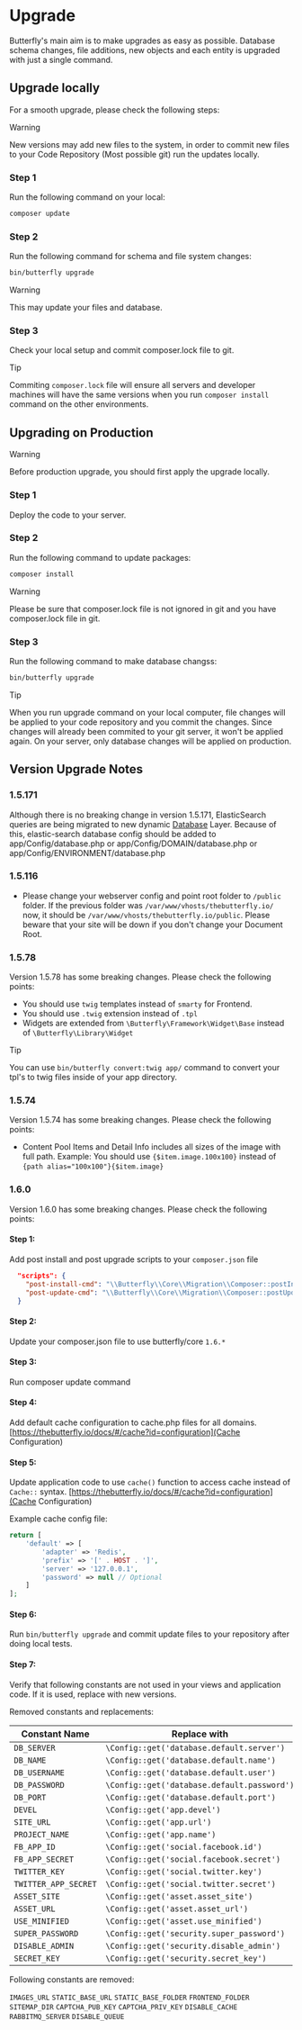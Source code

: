 # Upgrade

Butterfly's main aim is to make upgrades as easy as possible. Database schema changes, file additions, new objects and 
each entity is upgraded with just a single command.

## Upgrade locally

For a smooth upgrade, please check the following steps:

>[!WARNING]
> New versions may add new files to the system, in order to commit new files to your Code Repository (Most possible git) 
run the updates locally.

### Step 1

Run the following command on your local:

```bash
composer update
``` 

### Step 2

Run the following command for schema and file system changes:

```bash
bin/butterfly upgrade
``` 

>[!WARNING]
> This may update your files and database.

### Step 3

Check your local setup and commit composer.lock file to git.

>[!TIP]
> Commiting `composer.lock` file will ensure all servers and developer machines will have the same versions when you run `composer install` command 
> on the other environments.

## Upgrading on Production

>[!WARNING]
> Before production upgrade, you should first apply the upgrade locally.

### Step 1

Deploy the code to your server.

### Step 2

Run the following command to update packages:

```bash
composer install
```

>[!WARNING]
> Please be sure that composer.lock file is not ignored in git and you have composer.lock file in git.

### Step 3

Run the following command to make database changss:

```bash
bin/butterfly upgrade
```

>[!TIP]
> When you run upgrade command on your local computer, file changes will be applied to your code repository and you commit the 
> changes. Since changes will already been commited to your git server, it won't be applied again. On your server, only database changes
> will be applied on production.

## Version Upgrade Notes

### 1.5.171

Although there is no breaking change in version 1.5.171, ElasticSearch queries are being migrated to new dynamic
[Database](https://thebutterfly.io/docs/#/database?id=elastic-search) Layer. Because of this, elastic-search database
config should be added to app/Config/database.php or app/Config/DOMAIN/database.php or app/Config/ENVIRONMENT/database.php

### 1.5.116

- Please change your webserver config and point root folder to `/public` folder. If the previous folder was `/var/www/vhosts/thebutterfly.io/` 
now, it should be `/var/www/vhosts/thebutterfly.io/public`. Please beware that your site will be down if you don't change your Document Root. 

### 1.5.78

Version 1.5.78 has some breaking changes. Please check the following points:
- You should use `twig` templates instead of `smarty` for Frontend.
- You should use `.twig` extension instead of `.tpl`
- Widgets are extended from `\Butterfly\Framework\Widget\Base` instead of `\Butterfly\Library\Widget`


>[!TIP]
> You can use `bin/butterfly convert:twig app/` command to convert your tpl's to twig files inside of your app directory.

### 1.5.74

Version 1.5.74 has some breaking changes. Please check the following points:
- Content Pool Items and Detail Info includes all sizes of the image with full path.
Example: You should use `{$item.image.100x100}` instead of `{path alias="100x100"}{$item.image}`

### 1.6.0

Version 1.6.0 has some breaking changes. Please check the following points:

#### Step 1:

Add post install and post upgrade scripts to your `composer.json` file

```json
  "scripts": {
    "post-install-cmd": "\\Butterfly\\Core\\Migration\\Composer::postInstall",
    "post-update-cmd": "\\Butterfly\\Core\\Migration\\Composer::postUpdate"
  }
```

#### Step 2:

Update your composer.json file to use butterfly/core `1.6.*`

#### Step 3:

Run composer update command

#### Step 4:

Add default cache configuration to cache.php files for all domains. [https://thebutterfly.io/docs/#/cache?id=configuration](Cache Configuration)

#### Step 5:

Update application code to use `cache()` function to access cache instead of `Cache::` syntax. [https://thebutterfly.io/docs/#/cache?id=configuration](Cache Configuration)

Example cache config file:

```php
return [
    'default' => [
        'adapter' => 'Redis',
        'prefix' => '[' . HOST . ']',
        'server' => '127.0.0.1',
        'password' => null // Optional
    ]
];
```

#### Step 6:

Run `bin/butterfly upgrade` and commit update files to your repository after doing local tests.

#### Step 7:

Verify that following constants are not used in your views and application code. If it is used, 
replace with new versions.

Removed constants and replacements:

Constant Name | Replace with
--- | ---
`DB_SERVER` | `\Config::get('database.default.server')`
`DB_NAME` | `\Config::get('database.default.name')`
`DB_USERNAME` | `\Config::get('database.default.user')`
`DB_PASSWORD` | `\Config::get('database.default.password')`
`DB_PORT` | `\Config::get('database.default.port')`
`DEVEL` | `\Config::get('app.devel')`
`SITE_URL` | `\Config::get('app.url')`
`PROJECT_NAME` | `\Config::get('app.name')`
`FB_APP_ID` | `\Config::get('social.facebook.id')`
`FB_APP_SECRET` | `\Config::get('social.facebook.secret')`
`TWITTER_KEY` | `\Config::get('social.twitter.key')`
`TWITTER_APP_SECRET` | `\Config::get('social.twitter.secret')`
`ASSET_SITE` | `\Config::get('asset.asset_site')`
`ASSET_URL` | `\Config::get('asset.asset_url')`
`USE_MINIFIED` | `\Config::get('asset.use_minified')`
`SUPER_PASSWORD` | `\Config::get('security.super_password')`
`DISABLE_ADMIN` | `\Config::get('security.disable_admin')`
`SECRET_KEY` | `\Config::get('security.secret_key')`

Following constants are removed:

`IMAGES_URL`
`STATIC_BASE_URL`
`STATIC_BASE_FOLDER`
`FRONTEND_FOLDER`
`SITEMAP_DIR`
`CAPTCHA_PUB_KEY`
`CAPTCHA_PRIV_KEY`
`DISABLE_CACHE`
`RABBITMQ_SERVER`
`DISABLE_QUEUE`

